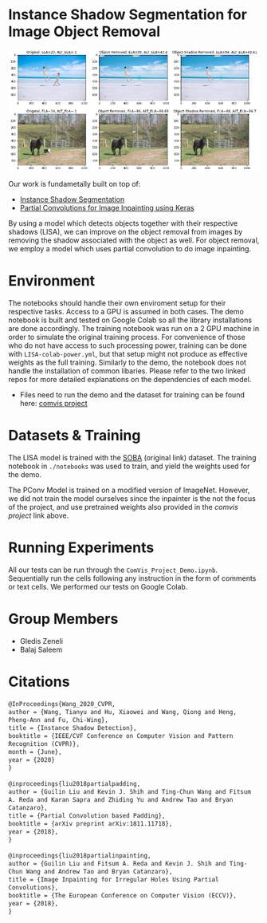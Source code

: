 # Instance Shadow Segmentation for Image Object Removal

![Example](example.png)

Our work is fundametally built on top of:
* [Instance Shadow Segmentation](https://github.com/stevewongv/InstanceShadowDetection)
* [Partial Convolutions for Image Inpainting using Keras](https://github.com/MathiasGruber/PConv-Keras)

By using a model which detects objects together with their respective shadows (LISA), we can improve on the object removal from images by removing the shadow associated with the object as well. For object removal, we employ a model which uses partial convolution to do image inpainting.

# Environment
The notebooks should handle their own enviroment setup for their respective tasks. Access to a GPU is assumed in both cases. The demo notebook is built and tested on Google Colab so all the library installations are done accordingly. The training notebook was run on a 2 GPU machine in order to simulate the original training process. For convenience of those who do not have access to such processing power, training can be done with `LISA-colab-power.yml`, but that setup might not produce as effective weights as the full training. Similarly to the demo, the notebook does not handle the installation of common libaries. Please refer to the two linked repos for more detailed explanations on the dependencies of each model.

* Files need to run the demo and the dataset for training can be found here: [comvis project](https://drive.google.com/drive/folders/11pal1EmQLp_1FND37bCpP3qUTIh_3jEr?usp=sharing)

# Datasets & Training
The LISA model is trained with the [SOBA](https://drive.google.com/drive/folders/1MKxyq3R6AUeyLai9i9XWzG2C_n5f0ppP) (original link) dataset. The training notebook in `./notebooks` was used to train, and yield the weights used for the demo.

The PConv Model is trained on a modified version of ImageNet. However, we did not train the model ourselves since the inpainter is the not the focus of the project, and use pretrained weights also provided in the *comvis project* link above.


# Running Experiments
All our tests can be run through the `ComVis_Project_Demo.ipynb`. Sequentially run the cells following any instruction in the form of comments or text cells. We performed our tests on Google Colab. 

# Group Members
* Gledis Zeneli 
* Balaj Saleem

# Citations
```
@InProceedings{Wang_2020_CVPR,
author = {Wang, Tianyu and Hu, Xiaowei and Wang, Qiong and Heng, Pheng-Ann and Fu, Chi-Wing},
title = {Instance Shadow Detection},
booktitle = {IEEE/CVF Conference on Computer Vision and Pattern Recognition (CVPR)},
month = {June},
year = {2020}
}

@inproceedings{liu2018partialpadding,
author = {Guilin Liu and Kevin J. Shih and Ting-Chun Wang and Fitsum A. Reda and Karan Sapra and Zhiding Yu and Andrew Tao and Bryan Catanzaro},
title = {Partial Convolution based Padding},
booktitle = {arXiv preprint arXiv:1811.11718},   
year = {2018},
}

@inproceedings{liu2018partialinpainting,
author = {Guilin Liu and Fitsum A. Reda and Kevin J. Shih and Ting-Chun Wang and Andrew Tao and Bryan Catanzaro},
title = {Image Inpainting for Irregular Holes Using Partial Convolutions},
booktitle = {The European Conference on Computer Vision (ECCV)},   
year = {2018},
}
```